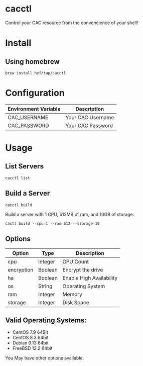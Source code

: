 # cacctl

Control your CAC resource from the convencience of your shell!

# Install

## Using homebrew

`brew install hef/tap/cacctl`

# Configuration

| Environment Variable  | Description        |
| --------------------- | ------------------ |
| CAC_USERNAME          | Your CAC Username  |
| CAC_PASSWORD          | Your CAC Password  |

# Usage

## List Servers

`cacctl list`

## Build a Server

`cacctl build`

Build a server with 1 CPU, 512MB of ram, and 10GB of storage:

`cactl build --cpu 1 --ram 512 --storage 10`

Options
-------

| Option     | Type    | Description              |
|------------|---------|--------------------------|
| cpu        | Integer | CPU Count                |
| encryption | Boolean | Encrypt the drive        |
| ha         | Boolean | Enable High Availability |
| os         | String  | Operating System         |
| ram        | Integer | Memory                   |
| storage    | Integer | Disk Space               |
 

Valid Operating Systems:
------------------------

* CentOS 7.9 64Bit
* CentOS 8.3 64bit
* Debian 9.13 64bit
* FreeBSD 12.2 64bit

You May have other options available.
